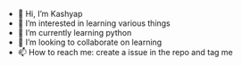 - 👋 Hi, I’m Kashyap
- 👀 I’m interested in learning various things
- 🌱 I’m currently learning python
- 💞️ I’m looking to collaborate on learning
- 📫 How to reach me: create a issue in the repo and tag me 

<!---
kashmane/kashmane is a ✨ special ✨ repository because its `README.md` (this file) appears on your GitHub profile.
You can click the Preview link to take a look at your changes.
--->
